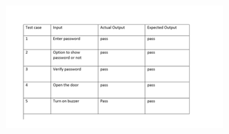 ![Testcase](https://github.com/sowmyavnaik/M2-EmbSys/blob/main/Project/4_TestPlanAndOutput/Testcase.png)